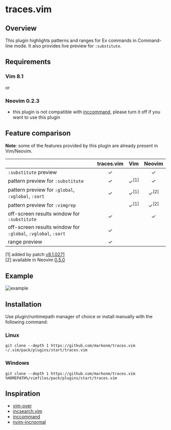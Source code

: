 # traces.vim

## Overview
This plugin highlights patterns and ranges for Ex commands in Command-line mode.
It also provides live preview for `:substitute`.

## Requirements
### Vim 8.1
or
### Neovim 0.2.3
 - this plugin is not compatible with [inccommand](https://neovim.io/doc/user/options.html#'inccommand'), please turn it off if you want to use this plugin


## Feature comparison
**Note**: some of the features provided by this plugin are already present in Vim/Neovim.

|                                                              | traces.vim   | Vim               | Neovim            |
|--------------------------------------------------------------| :----------: | :---------------: | :---------------: |
| `:substitute` preview                                        | ✓            |                   | ✓                 |
| pattern preview for `:substitute`                            | ✓            | ✓<sup>[1]</sup>   | ✓                 |
| pattern preview for `:global`, `:vglobal`, `:sort`           | ✓            | ✓<sup>[1]</sup>   | ✓<sup>[2]</sup>   |
| pattern preview for `:vimgrep`                               |              | ✓<sup>[1]</sup>   | ✓<sup>[2]</sup>   |
| off-screen results window for `:substitute`                  | ✓            |                   | ✓                 |
| off-screen results window for `:global`, `:vglobal`, `:sort` | ✓            |                   |                   |
| range preview                                                | ✓            |                   |                   |

[1] added by patch [v8.1.0271](https://github.com/vim/vim/commit/b0acacd767a2b0618a7f3c08087708f4329580d0)  
[2] available in Neovim [0.5.0](https://github.com/neovim/neovim/pull/12721)

## Example
![example](img/traces_example.gif?raw=true)

## Installation
Use plugin/runtimepath manager of choice or install manually with the following command:

### Linux
`git clone --depth 1 https://github.com/markonm/traces.vim ~/.vim/pack/plugins/start/traces.vim`

### Windows
`git clone --depth 1 https://github.com/markonm/traces.vim %HOMEPATH%/vimfiles/pack/plugins/start/traces.vim`

## Inspiration
 - [vim-over](https://github.com/osyo-manga/vim-over)
 - [incsearch.vim](https://github.com/haya14busa/incsearch.vim)
 - [inccommand](https://neovim.io/doc/user/options.html#'inccommand')
 - [nvim-incnormal](https://github.com/bfredl/nvim-incnormal)

